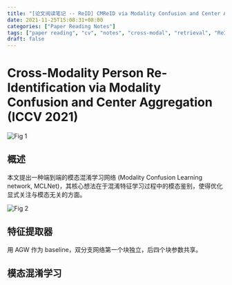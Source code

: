 ```yaml
---
title: "[论文阅读笔记 -- ReID] CMReID via Modality Confusion and Center Aggregation(ICCV 2021)"
date: 2021-11-25T15:08:31+08:00
categories: ["Paper Reading Notes"]
tags: ["paper reading", "cv", "notes", "cross-modal", "retrieval", "ReID"]
draft: false
---
```


# Cross-Modality Person Re-Identification via Modality Confusion and Center Aggregation (ICCV 2021)

![Fig 1](/images/2021/PRN124/1.png)

## 概述

本文提出一种端到端的模态混淆学习网络 (Modality Confusion Learning network, MCLNet)，其核心想法在于混淆特征学习过程中的模态鉴别，使得优化显式关注与模态无关的方面。  

![Fig 2](/images/2021/PRN124/2.png)

## 特征提取器

用 AGW 作为 baseline，双分支网络第一个块独立，后四个块参数共享。  

## 模态混淆学习


